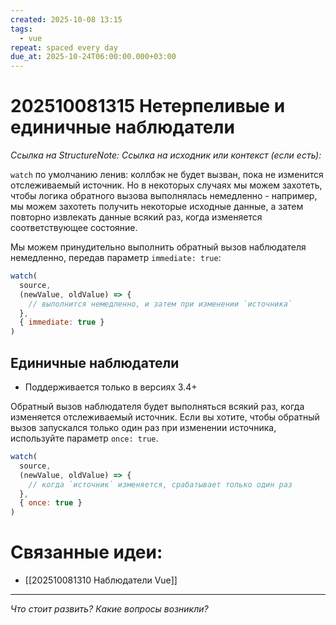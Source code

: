 ```yaml
---
created: 2025-10-08 13:15
tags:
  - vue
repeat: spaced every day
due_at: 2025-10-24T06:00:00.000+03:00
---
```

# 202510081315 Нетерпеливые и единичные наблюдатели

*Ссылка на StructureNote:*
*Ссылка на исходник или контекст (если есть):*

`watch` по умолчанию ленив: коллбэк не будет вызван, пока не изменится отслеживаемый источник. Но в некоторых случаях мы можем захотеть, чтобы логика обратного вызова выполнялась немедленно - например, мы можем захотеть получить некоторые исходные данные, а затем повторно извлекать данные всякий раз, когда изменяется соответствующее состояние.

Мы можем принудительно выполнить обратный вызов наблюдателя немедленно, передав параметр `immediate: true`:

```js
watch(
  source,
  (newValue, oldValue) => {
    // выполнится немедленно, и затем при изменении `источника`
  },
  { immediate: true }
)
```

## Единичные наблюдатели

- Поддерживается только в версиях 3.4+

Обратный вызов наблюдателя будет выполняться всякий раз, когда изменяется отслеживаемый источник. Если вы хотите, чтобы обратный вызов запускался только один раз при изменении источника, используйте параметр `once: true`.

```js
watch(
  source,
  (newValue, oldValue) => {
    // когда `источник` изменяется, срабатывает только один раз
  },
  { once: true }
)
```

# Связанные идеи:

* [[202510081310 Наблюдатели Vue]]

---

*Что стоит развить? Какие вопросы возникли?*
